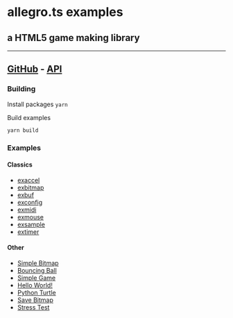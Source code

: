 # allegro.ts examples

## a HTML5 game making library

---

## [GitHub](https://github.com/alegemaate/allegro-ts) - [API](https://alegemaate.com/allegro-ts/)

### Building

Install packages
`yarn`

Build examples

```sh
yarn build
```

### Examples

#### Classics

- [exaccel](https://alegemaate.com/allegro-ts-examples/al_exaccel)
- [exbitmap](https://alegemaate.com/allegro-ts-examples/al_exbitmap)
- [exbuf](https://alegemaate.com/allegro-ts-examples/al_exbuf)
- [exconfig](https://alegemaate.com/allegro-ts-examples/al_exconfig)
- [exmidi](https://alegemaate.com/allegro-ts-examples/al_exmidi)
- [exmouse](https://alegemaate.com/allegro-ts-examples/al_exmouse)
- [exsample](https://alegemaate.com/allegro-ts-examples/al_exsample)
- [extimer](https://alegemaate.com/allegro-ts-examples/al_extimer)

#### Other

- [Simple Bitmap](https://alegemaate.com/allegro-ts-examples/exbmp)
- [Bouncing Ball](https://alegemaate.com/allegro-ts-examples/exbounce)
- [Simple Game](https://alegemaate.com/allegro-ts-examples/exgame)
- [Hello World!](https://alegemaate.com/allegro-ts-examples/exhello)
- [Python Turtle](https://alegemaate.com/allegro-ts-examples/exturtle)
- [Save Bitmap](https://alegemaate.com/allegro-ts-examples/exsavebmp)
- [Stress Test](https://alegemaate.com/allegro-ts-examples/stress)
